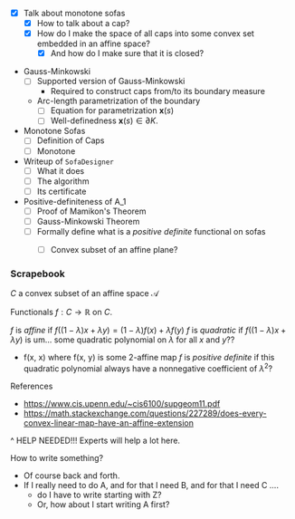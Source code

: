- [x] Talk about monotone sofas
	- [x] How to talk about a cap?
	- [x] How do I make the space of all caps into some convex set embedded in an affine space?
		- [x] And how do I make sure that it is closed?

- Gauss-Minkowski
	- [ ] Supported version of Gauss-Minkowski
		- Required to construct caps from/to its boundary measure
	- Arc-length parametrization of the boundary
		- [ ] Equation for parametrization $\mathbf{x}(s)$
		- [ ] Well-definedness $\mathbf{x}(s) \in \partial K$.

- Monotone Sofas
	- [ ] Definition of Caps
	- [ ] Monotone 
- Writeup of `SofaDesigner`
	- [ ] What it does
	- [ ] The algorithm
	- [ ] Its certificate
- Positive-definiteness of A_1
	- [ ] Proof of Mamikon's Theorem
	- [ ] Gauss-Minkowski Theorem
	- [ ] Formally define what is a _positive definite_ functional on sofas
		- [ ] Convex subset of an affine plane?


### Scrapebook

$C$ a convex subset of an affine space $\mathcal{A}$

Functionals $f : C \to \mathbb{R}$ on $C$. 

$f$ is _affine_ if $f((1-\lambda)x + \lambda y) = (1 - \lambda) f(x) + \lambda f(y)$
$f$ is _quadratic_ if $f((1-\lambda)x + \lambda y)$ is um... some quadratic polynomial on $\lambda$ for all $x$ and $y$??
- f(x, x) where f(x, y) is some 2-affine map
$f$ is _positive definite_ if this quadratic polynomial always have a nonnegative coefficient of $\lambda^2$?

References
- https://www.cis.upenn.edu/~cis6100/supgeom11.pdf
- https://math.stackexchange.com/questions/227289/does-every-convex-linear-map-have-an-affine-extension

^ HELP NEEDED!!! Experts will help a lot here.

How to write something?
- Of course back and forth.
- If I really need to do A, and for that I need B, and for that I need C ....
	- do I have to write starting with Z?
	- Or, how about I start writing A first?